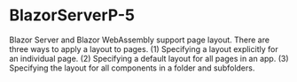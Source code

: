 # BlazorServerP-5
Blazor Server and Blazor WebAssembly support page layout.
There are three ways to apply a layout to pages.
(1) Specifying a layout explicitly for an individual page.
(2) Specifying a default layout for all pages in an app.
(3) Specifying the layout for all components in a folder and subfolders.
